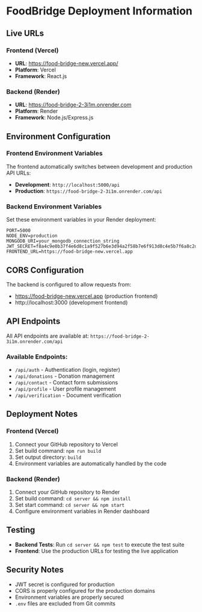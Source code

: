 # FoodBridge Deployment Information

## Live URLs

### Frontend (Vercel)
- **URL**: https://food-bridge-new.vercel.app/
- **Platform**: Vercel
- **Framework**: React.js

### Backend (Render)
- **URL**: https://food-bridge-2-3i1m.onrender.com
- **Platform**: Render
- **Framework**: Node.js/Express.js

## Environment Configuration

### Frontend Environment Variables
The frontend automatically switches between development and production API URLs:
- **Development**: `http://localhost:5000/api`
- **Production**: `https://food-bridge-2-3i1m.onrender.com/api`

### Backend Environment Variables
Set these environment variables in your Render deployment:

```env
PORT=5000
NODE_ENV=production
MONGODB_URI=your_mongodb_connection_string
JWT_SECRET=f8a4c9e0b37f4e6d8c1a9f527b6e3d94a2f58b7e6f913d8c4e5b7f6a8c2d9e1f
FRONTEND_URL=https://food-bridge-new.vercel.app
```

## CORS Configuration
The backend is configured to allow requests from:
- https://food-bridge-new.vercel.app (production frontend)
- http://localhost:3000 (development frontend)

## API Endpoints
All API endpoints are available at: `https://food-bridge-2-3i1m.onrender.com/api`

### Available Endpoints:
- `/api/auth` - Authentication (login, register)
- `/api/donations` - Donation management
- `/api/contact` - Contact form submissions
- `/api/profile` - User profile management
- `/api/verification` - Document verification

## Deployment Notes

### Frontend (Vercel)
1. Connect your GitHub repository to Vercel
2. Set build command: `npm run build`
3. Set output directory: `build`
4. Environment variables are automatically handled by the code

### Backend (Render)
1. Connect your GitHub repository to Render
2. Set build command: `cd server && npm install`
3. Set start command: `cd server && npm start`
4. Configure environment variables in Render dashboard

## Testing
- **Backend Tests**: Run `cd server && npm test` to execute the test suite
- **Frontend**: Use the production URLs for testing the live application

## Security Notes
- JWT secret is configured for production
- CORS is properly configured for the production domains
- Environment variables are properly secured
- `.env` files are excluded from Git commits
